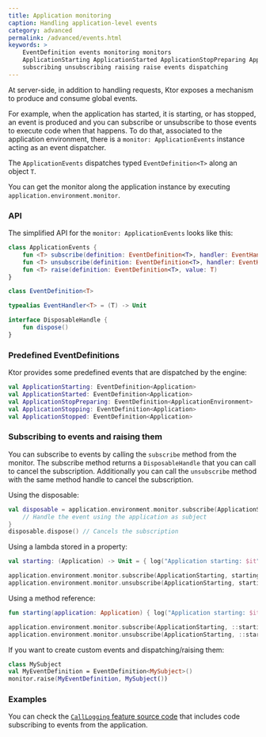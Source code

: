 ```yaml
---
title: Application monitoring
caption: Handling application-level events
category: advanced
permalink: /advanced/events.html
keywords: >
    EventDefinition events monitoring monitors
    ApplicationStarting ApplicationStarted ApplicationStopPreparing ApplicationStopping ApplicationStopped
    subscribing unsubscribing raising raise events dispatching
---
```


At server-side, in addition to handling requests, Ktor exposes a mechanism to produce and consume
global events.

For example, when the application has started, it is starting, or has stopped, an event is produced and you can
subscribe or unsubscribe to those events to execute code when that happens.
To do that, associated to the application environment, there is a `monitor: ApplicationEvents` instance
acting as an event dispatcher.

The `ApplicationEvents` dispatches typed `EventDefinition<T>` along an object `T`.

You can get the monitor along the application instance by executing `application.environment.monitor`.

### API

The simplified API for the `monitor: ApplicationEvents` looks like this:

```kotlin
class ApplicationEvents {
    fun <T> subscribe(definition: EventDefinition<T>, handler: EventHandler<T>): DisposableHandle
    fun <T> unsubscribe(definition: EventDefinition<T>, handler: EventHandler<T>)
    fun <T> raise(definition: EventDefinition<T>, value: T)
}

class EventDefinition<T>

typealias EventHandler<T> = (T) -> Unit

interface DisposableHandle {
    fun dispose()
}
```

### Predefined EventDefinitions

Ktor provides some predefined events that are dispatched by the engine:

```kotlin
val ApplicationStarting: EventDefinition<Application>
val ApplicationStarted: EventDefinition<Application>
val ApplicationStopPreparing: EventDefinition<ApplicationEnvironment>
val ApplicationStopping: EventDefinition<Application>
val ApplicationStopped: EventDefinition<Application>
```

### Subscribing to events and raising them

You can subscribe to events by calling the `subscribe` method from the monitor. The subscribe method returns a
`DisposableHandle` that you can call to cancel the subscription. Additionally you can call the `unsubscribe`
method with the same method handle to cancel the subscription.

Using the disposable:

```kotlin
val disposable = application.environment.monitor.subscribe(ApplicationStarting) { application: Application ->
    // Handle the event using the application as subject
}
disposable.dispose() // Cancels the subscription
```

Using a lambda stored in a property:

```kotlin
val starting: (Application) -> Unit = { log("Application starting: $it") }

application.environment.monitor.subscribe(ApplicationStarting, starting) // subscribe
application.environment.monitor.unsubscribe(ApplicationStarting, starting) // unsubscribe
```

Using a method reference:

```kotlin
fun starting(application: Application) { log("Application starting: $it") }

application.environment.monitor.subscribe(ApplicationStarting, ::starting) // subscribe
application.environment.monitor.unsubscribe(ApplicationStarting, ::starting) // unsubscribe
```

If you want to create custom events and dispatching/raising them:

```kotlin
class MySubject
val MyEventDefinition = EventDefinition<MySubject>()
monitor.raise(MyEventDefinition, MySubject())
```

### Examples

You can check the [`CallLogging` feature source code](https://github.com/ktorio/ktor/blob/45d7487b82b9dfc281a8c56c1dd3989ccf67bb5d/ktor-server/ktor-server-core/src/io/ktor/features/CallLogging.kt) that includes code subscribing to events from the application.
